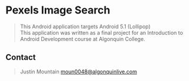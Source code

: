 # Pexels Image Search
> This Android application targets Android 5.1 (Lollipop)  
> This application was written as a final project for an Introduction to Android Development course at Algonquin College.

## Contact
> Justin Mountain
> moun0048@algonquinlive.com